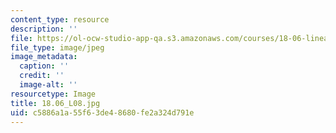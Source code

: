 ```yaml
---
content_type: resource
description: ''
file: https://ol-ocw-studio-app-qa.s3.amazonaws.com/courses/18-06-linear-algebra-spring-2010/c5886a1a55f63de48680fe2a324d791e_18.06_L08.jpg
file_type: image/jpeg
image_metadata:
  caption: ''
  credit: ''
  image-alt: ''
resourcetype: Image
title: 18.06_L08.jpg
uid: c5886a1a-55f6-3de4-8680-fe2a324d791e
---
```

